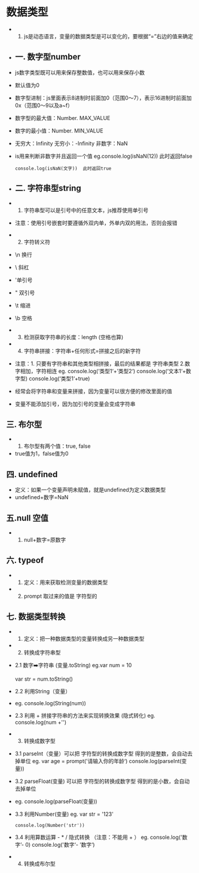# 数据类型
- 1. js是动态语言，变量的数据类型是可以变化的，要根据“=”右边的值来确定
- ## 一. 数字型number
- js数字类型既可以用来保存整数值，也可以用来保存小数
- 默认值为0
- 数字型进制：js里面表示8进制时前面加0（范围0～7），表示16进制时前面加0x（范围0～9以及a~f）
- 数字型的最大值：Number. MAX_VALUE
- 数字的最小值：Number. MIN_VALUE
- 无穷大：Infinity     无穷小：-Infinity    非数字：NaN
- is用来判断非数字并且返回一个值
   eg.console.log(isNaN(12))  此时返回false

      console.log(isNaN(文字))  此时返回true

- ## 二. 字符串型string
- 1. 字符串型可以是引号中的任意文本，js推荐使用单引号
-   注意：使用引号嵌套时要遵循外双内单，外单内双的用法，否则会报错
- 2. 字符转义符
-  \n 换行
-  \\ 斜杠
-  \'单引号
-  \" 双引号
-  \t 缩进
-  \b 空格
- 3. 检测获取字符串的长度：length (空格也算)
- 4. 字符串拼接：字符串+任何形式=拼接之后的新字符
-   注意：1. 只要有字符串和其他类型相拼接，最后的结果都是 字符串类型
         2.数字相加，字符相连
    eg. console.log(‘类型1‘+’类型2‘)
         console.log(‘文本1‘+数字型)
         console.log(‘类型1‘+true)

-   经常会将字符串和变量来拼接，因为变量可以很方便的修改里面的值
-   变量不能添加引号，因为加引号的变量会变成字符串

## 三. 布尔型

- 1. 布尔型有两个值：true, false
- true值为1，false值为0

## 四. undefined

- 定义：如果一个变量声明未赋值，就是undefined为定义数据类型
- undefined+数字=NaN

## 五.null 空值

- 1. null+数字=原数字

## 六. typeof

- 1. 定义：用来获取检测变量的数据类型
- 2. prompt 取过来的值是 字符型的

## 七. 数据类型转换

- 1. 定义：把一种数据类型的变量转换成另一种数据类型
- 2. 转换成字符串型
-  2.1 数字➡️字符串 (变量.toString)
   eg.var num = 10

      var str = num.toString()

-  2.2 利用String（变量）
-   eg. console.log(String(num))
-  2.3 利用 + 拼接字符串的方法来实现转换效果  (隐式转化)
    eg. console.log(num +'')

- 3. 转换成数字型
-  3.1 parseInt（变量）可以把 字符型的转换成数字型 得到的是整数，会自动去掉单位
    eg. var age = prompt('请输入你的年龄‘)
       console.log(parseInt(变量))

-  3.2 parseFloat(变量) 可以把 字符型的转换成数字型 得到的是小数，会自动去掉单位
-   eg. console.log(parseFloat(变量))
-  3.3 利用Number(变量)
   eg. var str = '123'

       console.log(Number('str'))

-  3.4 利用算数运算 - * / 隐式转换  （注意：不能用 + ）
     eg. console.log('数字’- 0)
         console.log('数字‘- ’数字‘)

- 4. 转换成布尔型
